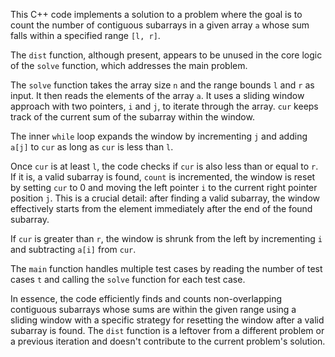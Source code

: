 This C++ code implements a solution to a problem where the goal is to count the number of contiguous subarrays in a given array `a` whose sum falls within a specified range `[l, r]`.

The `dist` function, although present, appears to be unused in the core logic of the `solve` function, which addresses the main problem.

The `solve` function takes the array size `n` and the range bounds `l` and `r` as input. It then reads the elements of the array `a`. It uses a sliding window approach with two pointers, `i` and `j`, to iterate through the array. `cur` keeps track of the current sum of the subarray within the window.

The inner `while` loop expands the window by incrementing `j` and adding `a[j]` to `cur` as long as `cur` is less than `l`.

Once `cur` is at least `l`, the code checks if `cur` is also less than or equal to `r`. If it is, a valid subarray is found, `count` is incremented, the window is reset by setting `cur` to 0 and moving the left pointer `i` to the current right pointer position `j`. This is a crucial detail: after finding a valid subarray, the window effectively starts from the element immediately after the end of the found subarray.

If `cur` is greater than `r`, the window is shrunk from the left by incrementing `i` and subtracting `a[i]` from `cur`.

The `main` function handles multiple test cases by reading the number of test cases `t` and calling the `solve` function for each test case.

In essence, the code efficiently finds and counts non-overlapping contiguous subarrays whose sums are within the given range using a sliding window with a specific strategy for resetting the window after a valid subarray is found. The `dist` function is a leftover from a different problem or a previous iteration and doesn't contribute to the current problem's solution.